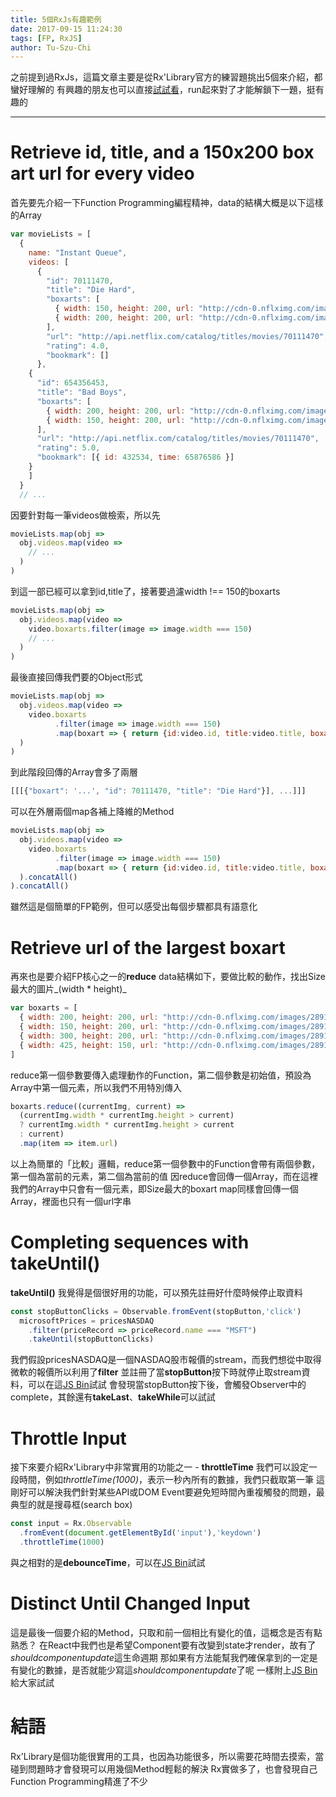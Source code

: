 ```yaml
---
title: 5個RxJs有趣範例
date: 2017-09-15 11:24:30
tags: [FP, RxJS]
author: Tu-Szu-Chi
---
```

之前提到過RxJs，這篇文章主要是從Rx'Library官方的練習題挑出5個來介紹，都蠻好理解的
有興趣的朋友也可以直接[試試看](http://reactivex.io/learnrx/)，run起來對了才能解鎖下一題，挺有趣的

***

# Retrieve id, title, and a 150x200 box art url for every video

首先要先介紹一下Function Programming編程精神，data的結構大概是以下這樣的Array

``` javascript
var movieLists = [
  {
    name: "Instant Queue",
    videos: [
      {
        "id": 70111470,
        "title": "Die Hard",
        "boxarts": [
          { width: 150, height: 200, url: "http://cdn-0.nflximg.com/images/2891/DieHard150.jpg" },
          { width: 200, height: 200, url: "http://cdn-0.nflximg.com/images/2891/DieHard200.jpg" }
        ],
        "url": "http://api.netflix.com/catalog/titles/movies/70111470",
        "rating": 4.0,
        "bookmark": []
      },
    {
      "id": 654356453,
      "title": "Bad Boys",
      "boxarts": [
        { width: 200, height: 200, url: "http://cdn-0.nflximg.com/images/2891/BadBoys200.jpg" },
        { width: 150, height: 200, url: "http://cdn-0.nflximg.com/images/2891/BadBoys150.jpg" }
      ],
      "url": "http://api.netflix.com/catalog/titles/movies/70111470",
      "rating": 5.0,
      "bookmark": [{ id: 432534, time: 65876586 }]
    }
    ]
  }
  // ...
```

因要針對每一筆videos做檢索，所以先

``` javascript
movieLists.map(obj =>
  obj.videos.map(video =>
    // ...
  )
)
```

到這一部已經可以拿到id,title了，接著要過濾width !== 150的boxarts

``` javascript
movieLists.map(obj =>
  obj.videos.map(video =>
    video.boxarts.filter(image => image.width === 150)
    // ...
  )
)
```

最後直接回傳我們要的Object形式

``` javascript
movieLists.map(obj =>
  obj.videos.map(video =>
    video.boxarts
          .filter(image => image.width === 150)
          .map(boxart => { return {id:video.id, title:video.title, boxart:boxart.url}})
  )
)
```

到此階段回傳的Array會多了兩層

``` javascript
[[[{"boxart": '...', "id": 70111470, "title": "Die Hard"}], ...]]]
```

可以在外層兩個map各補上降維的Method

``` javascript
movieLists.map(obj =>
  obj.videos.map(video =>
    video.boxarts
          .filter(image => image.width === 150)
          .map(boxart => { return {id:video.id, title:video.title, boxart:boxart.url}})
  ).concatAll()
).concatAll()
```

雖然這是個簡單的FP範例，但可以感受出每個步驟都具有語意化

# Retrieve url of the largest boxart

再來也是要介紹FP核心之一的**reduce**
data結構如下，要做比較的動作，找出Size最大的圖片_(width * height)_

``` javascript
var boxarts = [
  { width: 200, height: 200, url: "http://cdn-0.nflximg.com/images/2891/Fracture200.jpg" },
  { width: 150, height: 200, url: "http://cdn-0.nflximg.com/images/2891/Fracture150.jpg" },
  { width: 300, height: 200, url: "http://cdn-0.nflximg.com/images/2891/Fracture300.jpg" },
  { width: 425, height: 150, url: "http://cdn-0.nflximg.com/images/2891/Fracture425.jpg" }
]
```

reduce第一個參數要傳入處理動作的Function，第二個參數是初始值，預設為Array中第一個元素，所以我們不用特別傳入

``` javascript
boxarts.reduce((currentImg, current) =>
  (currentImg.width * currentImg.height > current)
  ? currentImg.width * currentImg.height > current
  : current)
  .map(item => item.url)
```

以上為簡單的「比較」邏輯，reduce第一個參數中的Function會帶有兩個參數，第一個為當前的元素，第二個為當前的值
因reduce會回傳一個Array，而在這裡我們的Array中只會有一個元素，即Size最大的boxart
map同樣會回傳一個Array，裡面也只有一個url字串

# Completing sequences with takeUntil()

**takeUntil()** 我覺得是個很好用的功能，可以預先註冊好什麼時候停止取資料

``` javascript
const stopButtonClicks = Observable.fromEvent(stopButton,'click')
  microsoftPrices = pricesNASDAQ
    .filter(priceRecord => priceRecord.name === "MSFT")
    .takeUntil(stopButtonClicks)
```

我們假設pricesNASDAQ是一個NASDAQ股市報價的stream，而我們想從中取得微軟的報價所以利用了**filter**
並註冊了當**stopButton**按下時就停止取stream資料，可以在這[JS Bin](https://jsbin.com/zuvavetuno/1/edit?js,console,output)試試
會發現當stopButton按下後，會觸發Observer中的complete，其餘還有**takeLast**、**takeWhile**可以試試

# Throttle Input

接下來要介紹Rx'Library中非常實用的功能之一 - **throttleTime**
我們可以設定一段時間，例如*throttleTime(1000)*，表示一秒內所有的數據，我們只截取第一筆
這剛好可以解決我們針對某些API或DOM Event要避免短時間內重複觸發的問題，最典型的就是搜尋框(search box)

```javascript
const input = Rx.Observable
  .fromEvent(document.getElementById('input'),'keydown')
  .throttleTime(1000)
```

與之相對的是**debounceTime**，可以在[JS Bin](https://jsbin.com/zuvavetuno/1/edit?js,console,output)試試

# Distinct Until Changed Input

這是最後一個要介紹的Method，只取和前一個相比有變化的值，這概念是否有點熟悉？
在React中我們也是希望Component要有改變到state才render，故有了*shouldcomponentupdate*這生命週期
那如果有方法能幫我們確保拿到的一定是有變化的數據，是否就能少寫這*shouldcomponentupdate*了呢
一樣附上[JS Bin](https://jsbin.com/zuvavetuno/1/edit?js,console,output)給大家試試

# 結語

Rx'Library是個功能很實用的工具，也因為功能很多，所以需要花時間去摸索，當碰到問題時才會發現可以用幾個Method輕鬆的解決
Rx實做多了，也會發現自己Function Programming精進了不少
